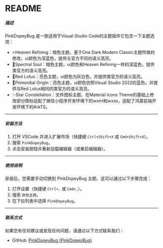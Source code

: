 # README

##### 描述

PinkDopeyBug 是一款适用于Visual Studio Code的主题插件它包含一下主题选项：

- 🔥Heaven Refining：暗色主题，基于One Dark Modern Classic主题所做的修改，ui颜色为深蓝色，提供与官方不同的语义高亮。
- 👻Spectral Soul：暗色主题，ui颜色和Heaven Refining一样的深蓝色，提供类官方的语义高亮。
- 🪷Red Lotus：亮色主题，ui颜色为灰白色，并提供类官方的语义高亮。
- 🫧Primordial Origin：亮色主题，ui颜色仿照Visual Studio 2022的蓝色，并提供与Red Lotus相同的类官方的语义高亮。
- ✨Star Constellation：文件图标主题。在Material Icons Theme的基础上修改部分图标适配了微信小程序开发环境下的wxml和wxss，适配了鸿蒙前端开发环境下的ArkTS。

---

##### 安装方法

1. 打开 VSCode 并进入扩展市场（快捷键 `Ctrl+Shift+X` 或 `Cmd+Shift+X`）。
2. 搜索 `PinkDopeyBug`。
3. 点击安装按钮并重新加载编辑器（或重启编辑器）。

---

##### 使用说明

安装后，您需要手动切换到 PinkDopeyBug 主题。这可以通过以下步骤完成：

1. 打开设置（快捷键 `Ctrl+,` 或 `Cmd+,`）。
2. 搜索 `颜色主题`。
3. 在下拉列表中选择 `PinkDopeyBug`。

---

##### 联系方式

如果您有任何建议或发现任何问题，请通过以下方式联系我们：

* GitHub: [PinkDopeyBug (PinkDopeyBug)](https://github.com/PinkDopeyBug)
